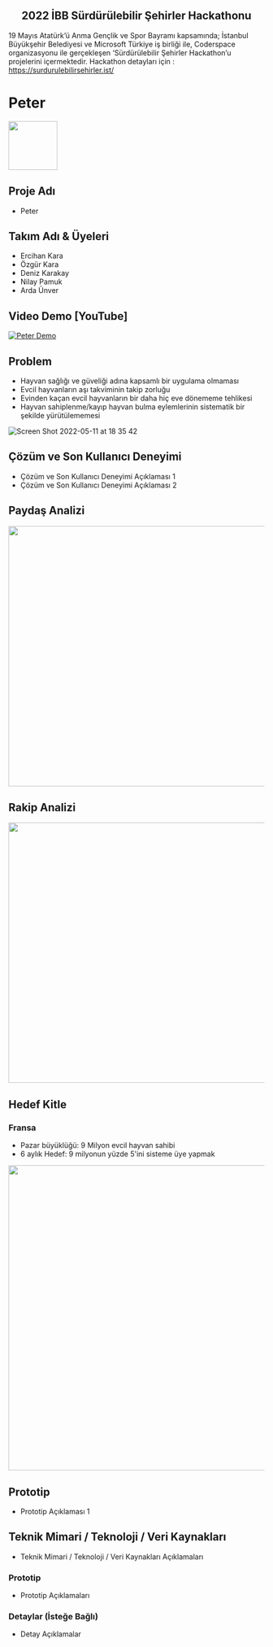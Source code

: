 <h2 align="center"><span><strong>2022 İBB Sürdürülebilir Şehirler Hackathonu</strong></span></h2>

19 Mayıs Atatürk’ü Anma Gençlik ve Spor Bayramı kapsamında; İstanbul Büyükşehir Belediyesi ve Microsoft Türkiye iş birliği ile, Coderspace organizasyonu ile gerçekleşen ‘Sürdürülebilir Şehirler Hackathon’u projelerini içermektedir. Hackathon detayları için : https://surdurulebilirsehirler.ist/

# Peter
<img src="https://user-images.githubusercontent.com/69303698/161823151-ca05bec5-ba67-40e9-8b80-4e09f9c86447.png" width="96">

## Proje Adı
- Peter

## Takım Adı & Üyeleri
- Ercihan Kara
- Özgür Kara
- Deniz Karakay
- Nilay Pamuk
- Arda Ünver

## Video Demo [YouTube]
[![Peter Demo](https://img.youtube.com/vi/OapeyNLWvjo/0.jpg)](https://www.youtube.com/watch?v=OapeyNLWvjo)

## Problem
- Hayvan sağlığı ve güveliği adına kapsamlı bir uygulama olmaması
- Evcil hayvanların aşı takviminin takip zorluğu
- Evinden kaçan evcil hayvanların bir daha hiç eve dönememe tehlikesi
- Hayvan sahiplenme/kayıp hayvan bulma eylemlerinin sistematik bir şekilde yürütülememesi

![Screen Shot 2022-05-11 at 18 35 42](https://user-images.githubusercontent.com/20050426/167889947-87b95b7a-aeab-4944-a752-f6a177e6e013.png)

## Çözüm ve Son Kullanıcı Deneyimi
- Çözüm ve Son Kullanıcı Deneyimi Açıklaması 1
- Çözüm ve Son Kullanıcı Deneyimi Açıklaması 2

## Paydaş Analizi
<img src="https://user-images.githubusercontent.com/20050426/167891647-a3e6eeac-436b-4cd1-b549-e02f0b683a3b.png" width="512">

## Rakip Analizi

<img src="https://user-images.githubusercontent.com/20050426/167890637-15866141-7068-41b5-af4e-9cb6460465d9.png" width="512">

## Hedef Kitle
### Fransa
- Pazar büyüklüğü: 9 Milyon evcil hayvan sahibi
- 6 aylık Hedef: 9 milyonun yüzde 5'ini sisteme üye yapmak
<img src="https://user-images.githubusercontent.com/20050426/167890157-b8b9fe76-f767-4256-8212-76110bab50cf.png" width="600">

## Prototip
- Prototip Açıklaması 1

## Teknik Mimari / Teknoloji / Veri Kaynakları
- Teknik Mimari / Teknoloji / Veri Kaynakları Açıklamaları

### Prototip
- Prototip Açıklamaları

### Detaylar (İsteğe Bağlı)
- Detay Açıklamalar
